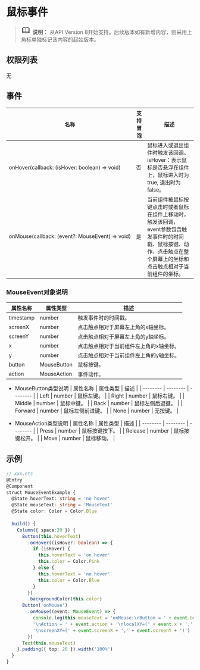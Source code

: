 # 鼠标事件

> ![icon-note.gif](public_sys-resources/icon-note.gif) **说明：**
> 从API Version 8开始支持。后续版本如有新增内容，则采用上角标单独标记该内容的起始版本。


## 权限列表

无


## 事件

| 名称 | 支持冒泡 | 描述 |
| -------- | -------- | -------- |
| onHover(callback:&nbsp;(isHover:&nbsp;boolean)&nbsp;=&gt;&nbsp;void) | 否 | 鼠标进入或退出组件时触发该回调。<br/>isHover：表示鼠标是否悬浮在组件上，鼠标进入时为true,&nbsp;退出时为false。 |
| onMouse(callback:&nbsp;(event?:&nbsp;MouseEvent)&nbsp;=&gt;&nbsp;void) | 是 | 当前组件被鼠标按键点击时或者鼠标在组件上移动时，触发该回调，event参数包含触发事件时的时间戳、鼠标按键、动作、点击触点在整个屏幕上的坐标和点击触点相对于当前组件的坐标。 |


### MouseEvent对象说明
  | 属性名称 | 属性类型 | 描述 |
  | -------- | -------- | -------- |
  | timestamp | number | 触发事件时的时间戳。 |
  | screenX | number | 点击触点相对于屏幕左上角的x轴坐标。 |
  | screenY | number | 点击触点相对于屏幕左上角的y轴坐标。 |
  | x | number | 点击触点相对于当前组件左上角的x轴坐标。 |
  | y | number | 点击触点相对于当前组件左上角的y轴坐标。 |
  | button | MouseButton | 鼠标按键。 |
  | action | MouseAction | 事件动作。 |


- MouseButton类型说明
  | 属性名称 | 属性类型 | 描述 | 
  | -------- | -------- | -------- |
  | Left | number | 鼠标左键。 | 
  | Right | number | 鼠标右键。 | 
  | Middle | number | 鼠标中键。 | 
  | Back | number | 鼠标左侧后退键。 | 
  | Forward | number | 鼠标左侧前进键。 | 
  | None | number | 无按键。 | 

- MouseAction类型说明
  | 属性名称 | 属性类型 | 描述 | 
  | -------- | -------- | -------- |
  | Press | number | 鼠标按键按下。 | 
  | Release | number | 鼠标按键松开。 | 
  | Move | number | 鼠标移动。 | 


## 示例

```ts
// xxx.ets
@Entry
@Component
struct MouseEventExample {
  @State hoverText: string = 'no hover'
  @State mouseText: string = 'MouseText'
  @State color: Color = Color.Blue

  build() {
    Column({ space:20 }) {
      Button(this.hoverText)
        .onHover((isHover: boolean) => {
          if (isHover) {
            this.hoverText = 'on hover'
            this.color = Color.Pink
          } else {
            this.hoverText = 'no hover'
            this.color = Color.Blue
          }
        })
        .backgroundColor(this.color)
      Button('onMouse')
        .onMouse((event: MouseEvent) => {
          console.log(this.mouseText = 'onMouse:\nButton = ' + event.button + 
          '\nAction = ' + event.action + '\nlocalXY=(' + event.x + ',' + event.y + ')' + 
          '\nscreenXY=(' + event.screenX + ',' + event.screenY + ')')
        })
      Text(this.mouseText)
    }.padding({ top: 20 }).width('100%')
  }
}
```
